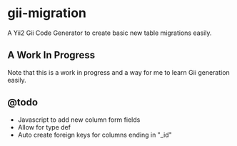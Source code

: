 gii-migration
=============

A Yii2 Gii Code Generator to create basic new table migrations easily.

## A Work In Progress
Note that this is a work in progress and a way for me to learn Gii generation easily.

## @todo
* Javascript to add new column form fields
* Allow for type def
* Auto create foreign keys for columns ending in "_id"
